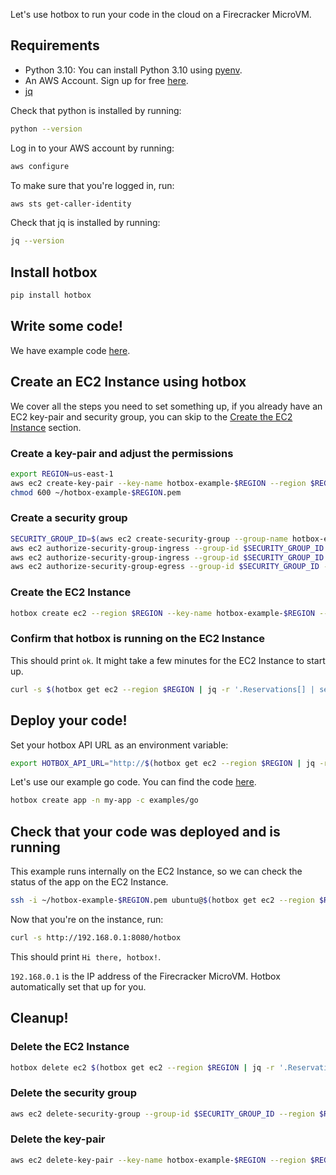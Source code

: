 Let's use hotbox to run your code in the cloud on a Firecracker MicroVM.

## Requirements

- Python 3.10: You can install Python 3.10 using [pyenv](https://github.com/pyenv/pyenv).
- An AWS Account. Sign up for free [here](https://aws.amazon.com/free/).
- [jq](https://stedolan.github.io/jq/)

Check that python is installed by running:

```bash
python --version
```

Log in to your AWS account by running:

```bash
aws configure
```

To make sure that you're logged in, run:

```bash
aws sts get-caller-identity
```

Check that jq is installed by running:

```bash
jq --version
```

## Install hotbox

```bash
pip install hotbox
```

## Write some code!

We have example code [here](https://github.com/anthonycorletti/hotbox/blob/main/examples/).

## Create an EC2 Instance using hotbox

We cover all the steps you need to set something up, if you already have an EC2 key-pair and security group, you can skip to the [Create the EC2 Instance](#create-the-ec2-instance) section.

### Create a key-pair and adjust the permissions

```bash
export REGION=us-east-1
aws ec2 create-key-pair --key-name hotbox-example-$REGION --region $REGION | jq -r '.KeyMaterial' > ~/hotbox-example-$REGION.pem
chmod 600 ~/hotbox-example-$REGION.pem
```

### Create a security group

```bash
SECURITY_GROUP_ID=$(aws ec2 create-security-group --group-name hotbox-example-all-traffic --description "All traffic allowed" --vpc-id $(aws ec2 describe-vpcs --region $REGION | jq -r '.Vpcs[] | select(.IsDefault) | .VpcId') --region $REGION | jq -r '.GroupId')
aws ec2 authorize-security-group-ingress --group-id $SECURITY_GROUP_ID --region $REGION --protocol all --port all --cidr 0.0.0.0/0
aws ec2 authorize-security-group-ingress --group-id $SECURITY_GROUP_ID --region $REGION --ip-permissions IpProtocol=-1,Ipv6Ranges='[{CidrIpv6=::/0}]'
aws ec2 authorize-security-group-egress --group-id $SECURITY_GROUP_ID --region $REGION --ip-permissions IpProtocol=-1,Ipv6Ranges='[{CidrIpv6=::/0}]'
```

### Create the EC2 Instance

```bash
hotbox create ec2 --region $REGION --key-name hotbox-example-$REGION --security-group-ids $SECURITY_GROUP_ID
```

### Confirm that hotbox is running on the EC2 Instance

This should print `ok`. It might take a few minutes for the EC2 Instance to start up.

```bash
curl -s $(hotbox get ec2 --region $REGION | jq -r '.Reservations[] | select(.Instances[] | .State.Name == "running") | .Instances[].PublicIpAddress'):8088/api/v0/healthcheck | jq -r .message
```

## Deploy your code!

Set your hotbox API URL as an environment variable:

```bash
export HOTBOX_API_URL="http://$(hotbox get ec2 --region $REGION | jq -r '.Reservations[] | select(.Instances[] | .State.Name == "running") | .Instances[].PublicIpAddress'):8088/api/v0"
```

Let's use our example go code. You can find the code [here](https://github.com/anthonycorletti/hotbox/blob/main/examples/go).

```bash
hotbox create app -n my-app -c examples/go
```

## Check that your code was deployed and is running

This example runs internally on the EC2 Instance, so we can check the status of the app on the EC2 Instance.

```bash
ssh -i ~/hotbox-example-$REGION.pem ubuntu@$(hotbox get ec2 --region $REGION | jq -r '.Reservations[] | select(.Instances[] | .State.Name == "running") | .Instances[].PublicIpAddress')
```

Now that you're on the instance, run:

```bash
curl -s http://192.168.0.1:8080/hotbox
```

This should print `Hi there, hotbox!`.

`192.168.0.1` is the IP address of the Firecracker MicroVM. Hotbox automatically set that up for you.

## Cleanup!

### Delete the EC2 Instance

```bash
hotbox delete ec2 $(hotbox get ec2 --region $REGION | jq -r '.Reservations[0].Instances[0] | .InstanceId') --region $REGION
```

### Delete the security group

```bash
aws ec2 delete-security-group --group-id $SECURITY_GROUP_ID --region $REGION
```

### Delete the key-pair

```bash
aws ec2 delete-key-pair --key-name hotbox-example-$REGION --region $REGION
```
